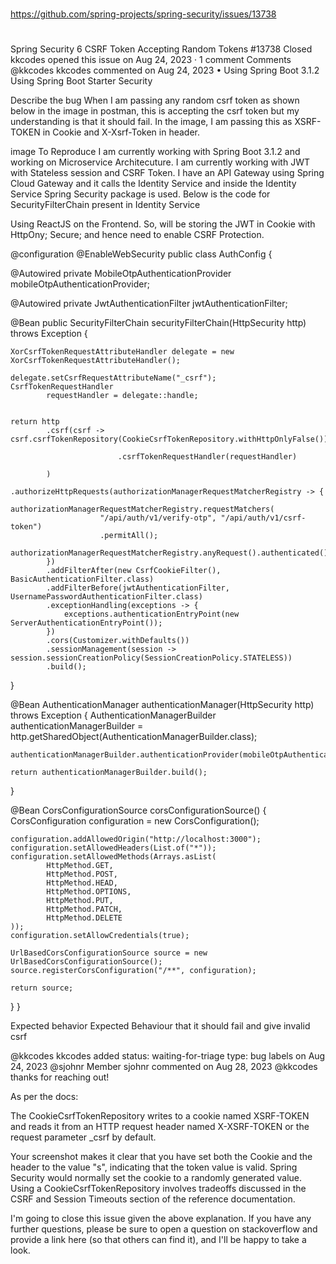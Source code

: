 ##
#
https://github.com/spring-projects/spring-security/issues/13738
#
##

Spring Security 6 CSRF Token Accepting Random Tokens #13738
Closed
kkcodes opened this issue on Aug 24, 2023 · 1 comment
Comments
@kkcodes
kkcodes commented on Aug 24, 2023 • 
Using Spring Boot 3.1.2
Using Spring Boot Starter Security

Describe the bug
When I am passing any random csrf token as shown below in the image in postman, this is accepting the csrf token but my understanding is that it should fail. In the image, I am passing this as XSRF-TOKEN in Cookie and X-Xsrf-Token in header.

image
To Reproduce
I am currently working with Spring Boot 3.1.2 and working on Microservice Architecuture. I am currently working with JWT with Stateless session and CSRF Token. I have an API Gateway using Spring Cloud Gateway and it calls the Identity Service and inside the Identity Service Spring Security package is used. Below is the code for SecurityFilterChain present in Identity Service

Using ReactJS on the Frontend. So, will be storing the JWT in Cookie with HttpOny; Secure; and hence need to enable CSRF Protection.

@configuration
@EnableWebSecurity
public class AuthConfig {

@Autowired
private MobileOtpAuthenticationProvider mobileOtpAuthenticationProvider;

@Autowired
private JwtAuthenticationFilter jwtAuthenticationFilter;

@Bean
public SecurityFilterChain securityFilterChain(HttpSecurity http) throws Exception {


    XorCsrfTokenRequestAttributeHandler delegate = new XorCsrfTokenRequestAttributeHandler();

    delegate.setCsrfRequestAttributeName("_csrf");
    CsrfTokenRequestHandler
            requestHandler = delegate::handle;


    return http
            .csrf(csrf -> csrf.csrfTokenRepository(CookieCsrfTokenRepository.withHttpOnlyFalse())

                            .csrfTokenRequestHandler(requestHandler)

            )
            .authorizeHttpRequests(authorizationManagerRequestMatcherRegistry -> {
                authorizationManagerRequestMatcherRegistry.requestMatchers(
                        "/api/auth/v1/verify-otp", "/api/auth/v1/csrf-token")
                        .permitAll();
                authorizationManagerRequestMatcherRegistry.anyRequest().authenticated();
            })
            .addFilterAfter(new CsrfCookieFilter(), BasicAuthenticationFilter.class)
            .addFilterBefore(jwtAuthenticationFilter, UsernamePasswordAuthenticationFilter.class)
            .exceptionHandling(exceptions -> {
                exceptions.authenticationEntryPoint(new ServerAuthenticationEntryPoint());
            })
            .cors(Customizer.withDefaults())
            .sessionManagement(session -> session.sessionCreationPolicy(SessionCreationPolicy.STATELESS))
            .build();

}

@Bean
AuthenticationManager authenticationManager(HttpSecurity http) throws Exception {
    AuthenticationManagerBuilder authenticationManagerBuilder = http.getSharedObject(AuthenticationManagerBuilder.class);

    authenticationManagerBuilder.authenticationProvider(mobileOtpAuthenticationProvider);

    return authenticationManagerBuilder.build();
}

@Bean
CorsConfigurationSource corsConfigurationSource() {
    CorsConfiguration configuration = new CorsConfiguration();

    configuration.addAllowedOrigin("http://localhost:3000");
    configuration.setAllowedHeaders(List.of("*"));
    configuration.setAllowedMethods(Arrays.asList(
            HttpMethod.GET,
            HttpMethod.POST,
            HttpMethod.HEAD,
            HttpMethod.OPTIONS,
            HttpMethod.PUT,
            HttpMethod.PATCH,
            HttpMethod.DELETE
    ));
    configuration.setAllowCredentials(true);

    UrlBasedCorsConfigurationSource source = new UrlBasedCorsConfigurationSource();
    source.registerCorsConfiguration("/**", configuration);

    return source;
}
}

Expected behavior
Expected Behaviour that it should fail and give invalid csrf

@kkcodes kkcodes added status: waiting-for-triage type: bug labels on Aug 24, 2023
@sjohnr
Member
sjohnr commented on Aug 28, 2023
@kkcodes thanks for reaching out!

As per the docs:

The CookieCsrfTokenRepository writes to a cookie named XSRF-TOKEN and reads it from an HTTP request header named X-XSRF-TOKEN or the request parameter _csrf by default.

Your screenshot makes it clear that you have set both the Cookie and the header to the value "s", indicating that the token value is valid. Spring Security would normally set the cookie to a randomly generated value. Using a CookieCsrfTokenRepository involves tradeoffs discussed in the CSRF and Session Timeouts section of the reference documentation.

I'm going to close this issue given the above explanation. If you have any further questions, please be sure to open a question on stackoverflow and provide a link here (so that others can find it), and I'll be happy to take a look.


  
